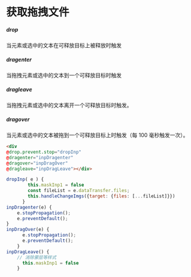 # 获取拖拽文件

##### drop
当元素或选中的文本在可释放目标上被释放时触发
##### dragenter
当拖拽元素或选中的文本到一个可释放目标时触发
##### dragleave
当拖拽元素或选中的文本离开一个可释放目标时触发。
##### dragover
当元素或选中的文本被拖到一个可释放目标上时触发（每 100 毫秒触发一次）。
```html
<div 
@drop.prevent.stop="dropInp" 
@dragenter="inpDragenter" 
@dragover="inpDragOver"
@dragleave="inpDragLeave"></div>

```
```js
dropInp( e ) {
        this.maskInp1 = false
        const fileList = e.dataTransfer.files;
        this.handleChangeImgs({target: {files: [...fileList]}})
      } 
inpDragenter(e) {
    e.stopPropagation();
    e.preventDefault();
}
inpDragOver(e) {
      e.stopPropagation();
      e.preventDefault();
    }
inpDragLeave() {
    // 消除蒙层等样式
      this.maskInp1 = false
    }
```